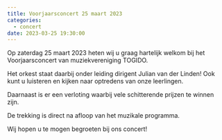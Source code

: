 ```yaml
---
title: Voorjaarsconcert 25 maart 2023
categories:
  - concert
date: 2023-03-25 19:30:00
---
```


Op zaterdag 25 maart 2023 heten wij u graag hartelijk welkom bij het Voorjaarsconcert van muziekvereniging TOGIDO. 

Het orkest staat daarbij onder leiding dirigent Julian van der Linden! Ook kunt u luisteren en kijken naar optredens van onze leerlingen.

Daarnaast is er een verloting waarbij vele schitterende prijzen te winnen zijn.

De trekking is direct na afloop van het muzikale programma.

Wij hopen u te mogen begroeten bij ons concert!
